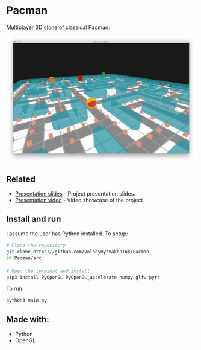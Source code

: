 # Pacman
Multiplayer 3D clone of classical Pacman.

![preview](https://raw.githubusercontent.com/mjstest/orgb5/5e1a92aef9b5b92042b1a9d5e5428efb/pacman.png)

## Related
- [Presentation slides](https://docs.google.com/presentation/d/1707LMlCcuWNO_rAhj0ZZwcw_gRwvyscWCag-se6P1ik/edit?usp=sharing) - Project presentation slides.
- [Presentation video](https://youtu.be/9IkYypi8o9U) - Video showcase of the project.


## Install and run
I assume the user has Python installed.
To setup:
``` bash
# Clone the repository
git clone https://github.com/VolodymyrVakhniuk/Pacman
cd Pacman/src

# Open the terminal and install
pip3 install PyOpenGL PyOpenGL_accelerate numpy glfw pyrr
```
To run:
``` bash
python3 main.py
```


## Made with:
- Python
- OpenGL
